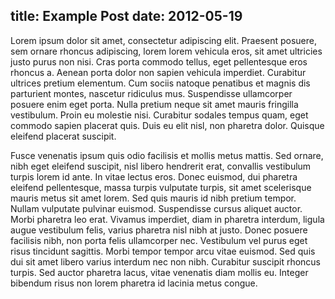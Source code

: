 title: Example Post
date: 2012-05-19
---
Lorem ipsum dolor sit amet, consectetur adipiscing elit. Praesent posuere, sem ornare rhoncus adipiscing, lorem lorem vehicula eros, sit amet ultricies justo purus non nisi. Cras porta commodo tellus, eget pellentesque eros rhoncus a. Aenean porta dolor non sapien vehicula imperdiet. Curabitur ultrices pretium elementum. Cum sociis natoque penatibus et magnis dis parturient montes, nascetur ridiculus mus. Suspendisse ullamcorper posuere enim eget porta. Nulla pretium neque sit amet mauris fringilla vestibulum. Proin eu molestie nisi. Curabitur sodales tempus quam, eget commodo sapien placerat quis. Duis eu elit nisl, non pharetra dolor. Quisque eleifend placerat suscipit.

Fusce venenatis ipsum quis odio facilisis et mollis metus mattis. Sed ornare, nibh eget eleifend suscipit, nisl libero hendrerit erat, convallis vestibulum turpis lorem id ante. In vitae lectus eros. Donec euismod, dui pharetra eleifend pellentesque, massa turpis vulputate turpis, sit amet scelerisque mauris metus sit amet lorem. Sed quis mauris id nibh pretium tempor. Nullam vulputate pulvinar euismod. Suspendisse cursus aliquet auctor. Morbi pharetra leo erat. Vivamus imperdiet, diam in pharetra interdum, ligula augue vestibulum felis, varius pharetra nisl nibh at justo. Donec posuere facilisis nibh, non porta felis ullamcorper nec. Vestibulum vel purus eget risus tincidunt sagittis. Morbi tempor tempor arcu vitae euismod. Sed quis dui sit amet libero varius interdum nec non nibh. Curabitur suscipit rhoncus turpis. Sed auctor pharetra lacus, vitae venenatis diam mollis eu. Integer bibendum risus non lorem pharetra id lacinia metus congue.